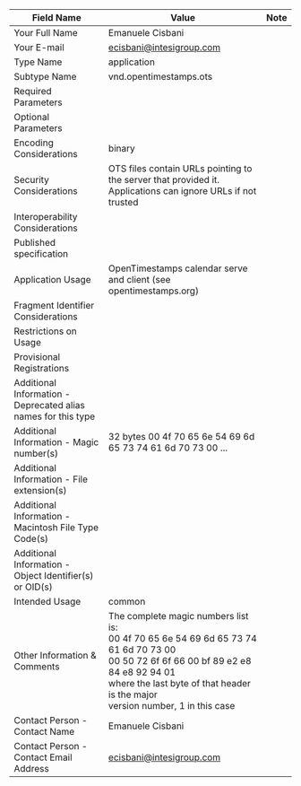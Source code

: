 | Field Name | Value | Note |
|--|--|--|
| Your Full Name | Emanuele Cisbani ||
|Your E-mail | ecisbani@intesigroup.com ||
| Type Name | application ||
| Subtype Name | vnd.opentimestamps.ots ||
| Required Parameters
| Optional Parameters
| Encoding Considerations | binary ||
| Security Considerations | OTS files contain URLs pointing to the server that provided it. Applications can ignore URLs if not trusted ||
| Interoperability Considerations
| Published specification
| Application Usage | OpenTimestamps calendar serve and client (see opentimestamps.org) ||
| Fragment Identifier Considerations
| Restrictions on Usage
| Provisional Registrations
| Additional Information - Deprecated alias names for this type
| Additional Information - Magic number(s) | 32 bytes 00 4f 70 65 6e 54 69 6d 65 73 74 61 6d 70 73 00 ... ||
| Additional Information - File extension(s)
| Additional Information - Macintosh File Type Code(s)
| Additional Information - Object Identifier(s) or OID(s)
| Intended Usage | common ||
| Other Information & Comments | The complete magic numbers list is: <br /> 00 4f 70 65 6e 54 69 6d 65 73 74 61 6d 70 73 00 <br /> 00 50 72 6f 6f 66 00 bf 89 e2 e8 84 e8 92 94 01 <br /> where the last byte of that header is the major <br /> version number, 1 in this case ||
| Contact Person - Contact Name | Emanuele Cisbani ||
| Contact Person - Contact Email Address | ecisbani@intesigroup.com ||
